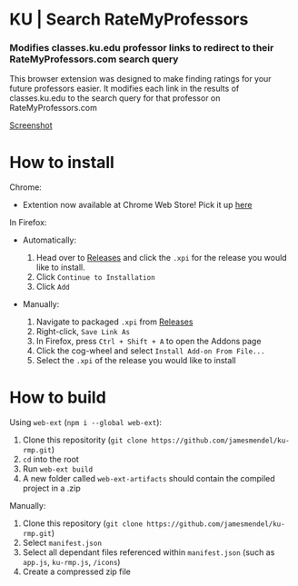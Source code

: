 # KU | Search RateMyProfessors

### Modifies classes.ku.edu professor links to redirect to their RateMyProfessors.com search query

This browser extension was designed to make finding ratings for your future professors easier. It modifies each link in the results of classes.ku.edu to the search query for that professor on RateMyProfessors.com

[Screenshot](https://i.imgur.com/sGeA1fC.png)

# How to install
Chrome:
* Extention now available at Chrome Web Store! Pick it up [here](https://chrome.google.com/webstore/detail/ku-search-ratemyprofessor/fcbcjgfbgnnjkokdmgdbmlibeakmalgi/)

In Firefox:
* Automatically:
  1. Head over to [Releases](https://github.com/jamesmendel/ku-rmp/releases/) and click the `.xpi` for the release you would like to install.
  2. Click `Continue to Installation`
  3. Click `Add`

* Manually:
  1. Navigate to packaged `.xpi` from [Releases](https://github.com/jamesmendel/ku-rmp/releases/)
  2. Right-click, `Save Link As`
  2. In Firefox, press `Ctrl + Shift + A` to open the Addons page
  3. Click the cog-wheel and select `Install Add-on From File...`
  4. Select the `.xpi` of the release you would like to install


# How to build
Using `web-ext` (`npm i --global web-ext`):

1. Clone this repositority (`git clone https://github.com/jamesmendel/ku-rmp.git`)
2. `cd` into the root
3. Run `web-ext build`
4. A new folder called `web-ext-artifacts` should contain the compiled project in a .zip

Manually:

1. Clone this repository (`git clone https://github.com/jamesmendel/ku-rmp.git`)
2. Select `manifest.json`
3. Select all dependant files referenced within `manifest.json` (such as `app.js`, `ku-rmp.js`, `/icons`)
4. Create a compressed zip file
